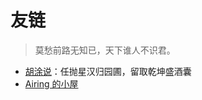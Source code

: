 # 友链

> 莫愁前路无知已，天下谁人不识君。

- [胡涂说](https://hutusi.com/)：任抛星汉归园圃，留取乾坤盛酒囊
- [Airing 的小屋](https://me.ursb.me)
